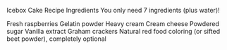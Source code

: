 Icebox Cake Recipe Ingredients
You only need 7 ingredients (plus water)!

Fresh raspberries
Gelatin powder
Heavy cream
Cream cheese
Powdered sugar
Vanilla extract
Graham crackers
Natural red food coloring (or sifted beet powder), completely optional